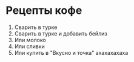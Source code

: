 # Рецепты кофе

1. Сварить в турке
2. Сварить в турке и добавить бейлиз
3. Или молоко
4. Или сливки
5. Или купить в "Вкусно и точка" ахахахахаха
